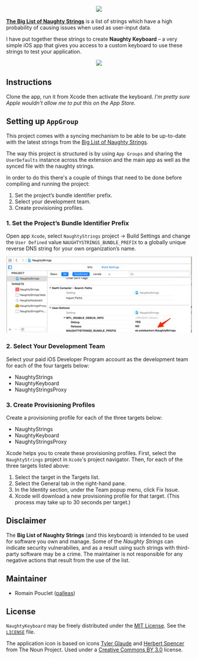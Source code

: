<p align="center"><img src="Images/naughty-logo.png" width="450"></p>

**[The Big List of Naughty Strings](https://github.com/minimaxir/big-list-of-naughty-strings)** is a list of strings which have a high probability of causing issues when used as user-input data.

I have put together these strings to create **Naughty Keyboard** – a very simple iOS app that gives you access to a custom keyboard to use these strings to test your application.

<p align="center"><img src="Images/twitter-keyboard.gif" width="320"></p>

## Instructions 

Clone the app, run it from Xcode then activate the keyboard.
*I'm pretty sure Apple wouldn't allow me to put this on the App Store.*

## Setting up `AppGroup`
This project comes with a syncing mechanism to be able to be up-to-date with the latest strings from the [Big List of Naughty Strings][naughtyrepo].

The way this project is structured is by using `App Groups` and sharing the `UserDefaults` instance across the extension and the main app as well as the synced file with the naughty strings.

In order to do this there's a couple of things that need to be done before compiling and running the project:

1. Set the project’s bundle identifier prefix.
2. Select your development team.
3. Create provisioning profiles.

### 1. Set the Project’s Bundle Identifier Prefix
Open app `Xcode`, select `NaughtyStrings` project -> Build Settings and change the `User Defined` value `NAUGHTYSTRINGS_BUNDLE_PREFIX` to a globally unique reverse DNS string for your own
organization’s name.

![](Images/BundlePrefix.png)

### 2. Select Your Development Team
Select your paid iOS Developer Program account as the development team for each of the four targets below:

- NaughtyStrings
- NaughtyKeyboard
- NaughtyStringsProxy

### 3. Create Provisioning Profiles
Create a provisioning profile for each of the three targets below:

- NaughtyStrings
- NaughtyKeyboard
- NaughtyStringsProxy

Xcode helps you to create these provisioning profiles. First, select the `NaughtyStrings` project in `Xcode`'s project navigator. Then, for each of the three targets listed above:

1. Select the target in the Targets list.
2. Select the General tab in the right-hand pane.
3. In the Identity section, under the Team popup menu, click Fix Issue.
4. Xcode will download a new provisioning profile for that target. (This
process may take up to 30 seconds per target.)

## Disclaimer

The **Big List of Naughty Strings** (and this keyboard) is intended to be used for software you own and manage. Some of the *Naughty Strings* can indicate security vulnerabilies, and as a result using such strings with third-party software may be a crime. The maintainer is not responsible for any negative actions that result from the use of the list.

## Maintainer 

* Romain Pouclet ([palleas](https://github.com/palleas))

## License

`NaughtyKeyboard` may be freely distributed under the [MIT License](http://opensource.org/licenses/MIT). See the [`LICENSE`](https://raw.githubusercontent.com/Palleas/NaughtyKeyboard/master/LICENSE) file.

The application icon is based on icons [Tyler Glaude](https://thenounproject.com/term/angry/50733/) and [Herbert Spencer](https://thenounproject.com/term/keyboard/58315/) from The Noun Project. Used under a [Creative Commons BY 3.0](http://creativecommons.org/licenses/by/3.0/) license.

[naughtyrepo]:https://github.com/minimaxir/big-list-of-naughty-strings
